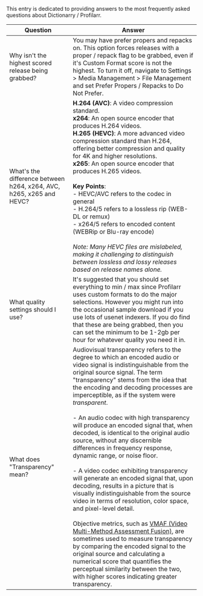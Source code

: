This entry is dedicated to providing answers to the most frequently asked questions about Dictionarry / Profilarr.

| Question                                                            | Answer                                                                                                                                                                                                                                                                                                                                                                                                                                                                                                                                                                                                                                                                                                                                                                                                                                                                                                                                                                                                                                                                                                                                                                                  |
| ------------------------------------------------------------------- | --------------------------------------------------------------------------------------------------------------------------------------------------------------------------------------------------------------------------------------------------------------------------------------------------------------------------------------------------------------------------------------------------------------------------------------------------------------------------------------------------------------------------------------------------------------------------------------------------------------------------------------------------------------------------------------------------------------------------------------------------------------------------------------------------------------------------------------------------------------------------------------------------------------------------------------------------------------------------------------------------------------------------------------------------------------------------------------------------------------------------------------------------------------------------------------- |
| Why isn't the highest scored release being grabbed?                 | You may have prefer propers and repacks on. This option forces releases with a proper / repack flag to be grabbed, even if it's Custom Format score is not the highest. To turn it off, navigate to Settings > Media Management > File Management and set Prefer Propers / Repacks to Do Not Prefer.                                                                                                                                                                                                                                                                                                                                                                                                                                                                                                                                                                                                                                                                                                                                                                                                                                                                                    |
| What's the difference between h264, x264, AVC, h265, x265 and HEVC? | **H.264 (AVC)**: A video compression standard.<br>**x264**: An open source encoder that produces H.264 videos.<br>**H.265 (HEVC)**: A more advanced video compression standard than H.264, offering better compression and quality for 4K and higher resolutions.<br>**x265**: An open source encoder that produces H.265 videos.<br><br>**Key Points**:<br>- HEVC/AVC refers to the codec in general<br>- H.264/5 refers to a lossless rip (WEB-DL or remux)<br>- x264/5 refers to encoded content (WEBRip or Blu-ray encode)<br><br>*Note: Many HEVC files are mislabeled, making it challenging to distinguish between lossless and lossy releases based on release names alone.*                                                                                                                                                                                                                                                                                                                                                                                                                                                                                                    |
| What quality settings should I use?                                 | It's suggested that you should set everything to min / max since Profilarr uses custom formats to do the major selections. However you might run into the occasional sample download if you use lots of usenet indexers. If you do find that these are being grabbed, then you can set the minimum to be 1-2gb per hour for whatever quality you need it in.                                                                                                                                                                                                                                                                                                                                                                                                                                                                                                                                                                                                                                                                                                                                                                                                                            |
| What does "Transparency" mean?                                      | Audiovisual transparency refers to the degree to which an encoded audio or video signal is indistinguishable from the original source signal. The term "transparency" stems from the idea that the encoding and decoding processes are imperceptible, as if the system were *transparent*.<br><br>- An audio codec with high transparency will produce an encoded signal that, when decoded, is identical to the original audio source, without any discernible differences in frequency response, dynamic range, or noise floor.<br><br>- A video codec exhibiting transparency will generate an encoded signal that, upon decoding, results in a picture that is visually indistinguishable from the source video in terms of resolution, color space, and pixel-level detail.<br><br>Objective metrics, such as [VMAF (Video Multi-Method Assessment Fusion)](https://en.wikipedia.org/wiki/Video_Multimethod_Assessment_Fusion), are sometimes used to measure transparency by comparing the encoded signal to the original source and calculating a numerical score that quantifies the perceptual similarity between the two, with higher scores indicating greater transparency. |

